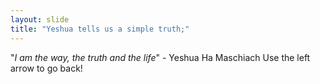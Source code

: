```yaml
---
layout: slide
title: "Yeshua tells us a simple truth;"
---
```

"_I am the way, the truth and the life_" - Yeshua Ha Maschiach
Use the left arrow to go back!
